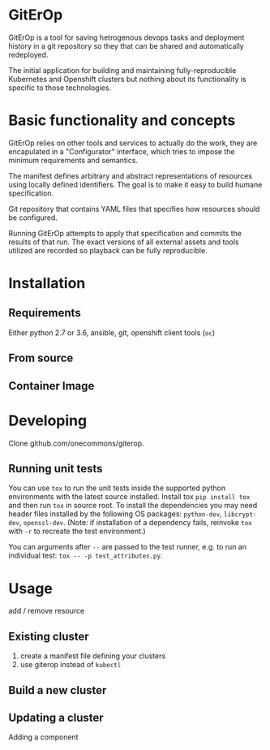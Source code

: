 # GitErOp

GitErOp is a tool for saving hetrogenous devops tasks and deployment history in a git repository so they that can be shared and automatically redeployed.

The initial application for building and maintaining fully-reproducible Kubernetes and Openshift clusters but nothing about its functionality is specific to those technologies.

# Basic functionality and concepts

GitErOp relies on other tools and services to actually do the work, they are encapulated in a "Configurator" interface, which tries to impose the minimum requirements and semantics.

The manifest defines arbitrary and abstract representations of resources using locally defined identifiers. The goal is to make it easy to build humane specification.

Git repository that contains YAML files that specifies how resources should be configured.

Running GitErOp attempts to apply that specification and commits the results of that run. The exact versions of all external assets and tools utilized are recorded so playback can be fully reproducible.

# Installation

## Requirements

Either python 2.7 or 3.6, ansible, git, openshift client tools (`oc`)

## From source

## Container Image

# Developing 

Clone github.com/onecommons/giterop. 

## Running unit tests

You can use `tox` to run the unit tests inside the supported python environments with the latest source installed.
Install tox `pip install tox` and then run `tox` in source root. To install the dependencies you may need header files installed by the following OS packages: `python-dev`, `libcrypt-dev`, `openssl-dev`. (Note: if installation of a dependency fails, reinvoke `tox` with `-r` to recreate the test environment.)

You can arguments after `--` are passed to the test runner, e.g. to run an individual test: `tox -- -p test_attributes.py`.

# Usage

add / remove resource

## Existing cluster

1. create a manifest file defining your clusters
2. use giterop instead of `kubectl`

## Build a new cluster

## Updating a cluster

Adding a component
